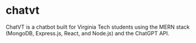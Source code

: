 # chatvt
ChatVT is a chatbot built for Virginia Tech students using the MERN stack (MongoDB, Express.js, React, and Node.js) and the ChatGPT API.
